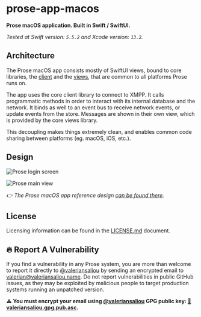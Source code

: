 # prose-app-macos

**Prose macOS application. Built in Swift / SwiftUI.**

_Tested at Swift version: `5.5.2` and Xcode version: `13.2`._

## Architecture

The Prose macOS app consists mostly of SwiftUI views, bound to core libraries, the [client](https://github.com/prose-im/prose-core-client) and the [views](https://github.com/prose-im/prose-core-views), that are common to all platforms Prose runs on.

The app uses the core client library to connect to XMPP. It calls programmatic methods in order to interact with its internal database and the network. It binds as well to an event bus to receive network events, or update events from the store. Messages are shown in their own view, which is provided by the core views library.

This decoupling makes things extremely clean, and enables common code sharing between platforms (eg. macOS, iOS, etc.).

## Design

![Prose login screen](https://prose-im.github.io/prose-app-macos/images/app/login.jpg)

![Prose main view](https://prose-im.github.io/prose-app-macos/images/app/messaging.jpg)

_👉 The Prose macOS app reference design [can be found there](https://github.com/prose-im/prose-medley/blob/master/designs/prose-app-macos.sketch)._

## License

Licensing information can be found in the [LICENSE.md](./LICENSE.md) document.

## :fire: Report A Vulnerability

If you find a vulnerability in any Prose system, you are more than welcome to report it directly to [@valeriansaliou](https://github.com/valeriansaliou) by sending an encrypted email to [valerian@valeriansaliou.name](mailto:valerian@valeriansaliou.name). Do not report vulnerabilities in public GitHub issues, as they may be exploited by malicious people to target production systems running an unpatched version.

**:warning: You must encrypt your email using [@valeriansaliou](https://github.com/valeriansaliou) GPG public key: [:key:valeriansaliou.gpg.pub.asc](https://valeriansaliou.name/files/keys/valeriansaliou.gpg.pub.asc).**
